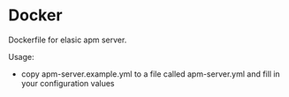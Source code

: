 # Docker

Dockerfile for elasic apm server. 

Usage:

- copy apm-server.example.yml to a file called apm-server.yml and fill in your configuration values
